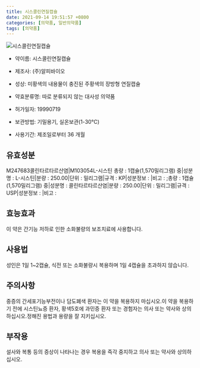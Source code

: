 ```yaml
---
title: 시스콜린연질캡슐
date: 2021-09-14 19:51:57 +0800
categories: [의약품, 일반의약품]
tags: [의약품]
---
```

![시스콜린연질캡슐](https://nedrug.mfds.go.kr/pbp/cmn/itemImageDownload/147427795990100129)

- 약이름: 시스콜린연질캡슐
- 제조사: (주)알피바이오
- 성상: 미황색의 내용물이 충진된 주황색의 장방형 연질캡슐
- 약효분류명: 따로 분류되지 않는 대사성 의약품
- 허가일자: 19990719
- 보관방법: 기밀용기, 실온보관(1-30℃)

- 사용기간: 제조일로부터 36 개월
## 유효성분
M247683콜린타르타르산염|M103054L-시스틴
총량 : 1캡슐(1,570밀리그램) 중|성분명 : L-시스틴|분량 : 250.00|단위 : 밀리그램|규격 : KP|성분정보 : |비고 : ;총량 : 1캡슐(1,570밀리그램) 중|성분명 : 콜린타르타르산염|분량 : 250.00|단위 : 밀리그램|규격 : USP|성분정보 : |비고 :
## 효능효과
이 약은 간기능 저하로 인한 소화불량의 보조치료에 사용합니다.
## 사용법
성인은 1일 1~2캡슐, 식전 또는 소화불량시 복용하며 1일 4캡슐을 초과하지 않습니다.
## 주의사항
중증의 간세포기능부전이나 담도폐색 환자는 이 약을 복용하지 마십시오.이 약을 복용하기 전에 시스틴뇨증 환자, 황색5호에 과민증 환자 또는 경험자는 의사 또는 약사와 상의하십시오.정해진 용법과 용량을 잘 지키십시오.
## 부작용
설사와 복통 등의 증상이 나타나는 경우 복용을 즉각 중지하고 의사 또는 약사와 상의하십시오.
